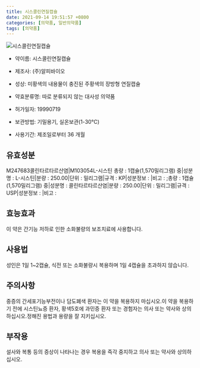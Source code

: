 ```yaml
---
title: 시스콜린연질캡슐
date: 2021-09-14 19:51:57 +0800
categories: [의약품, 일반의약품]
tags: [의약품]
---
```

![시스콜린연질캡슐](https://nedrug.mfds.go.kr/pbp/cmn/itemImageDownload/147427795990100129)

- 약이름: 시스콜린연질캡슐
- 제조사: (주)알피바이오
- 성상: 미황색의 내용물이 충진된 주황색의 장방형 연질캡슐
- 약효분류명: 따로 분류되지 않는 대사성 의약품
- 허가일자: 19990719
- 보관방법: 기밀용기, 실온보관(1-30℃)

- 사용기간: 제조일로부터 36 개월
## 유효성분
M247683콜린타르타르산염|M103054L-시스틴
총량 : 1캡슐(1,570밀리그램) 중|성분명 : L-시스틴|분량 : 250.00|단위 : 밀리그램|규격 : KP|성분정보 : |비고 : ;총량 : 1캡슐(1,570밀리그램) 중|성분명 : 콜린타르타르산염|분량 : 250.00|단위 : 밀리그램|규격 : USP|성분정보 : |비고 :
## 효능효과
이 약은 간기능 저하로 인한 소화불량의 보조치료에 사용합니다.
## 사용법
성인은 1일 1~2캡슐, 식전 또는 소화불량시 복용하며 1일 4캡슐을 초과하지 않습니다.
## 주의사항
중증의 간세포기능부전이나 담도폐색 환자는 이 약을 복용하지 마십시오.이 약을 복용하기 전에 시스틴뇨증 환자, 황색5호에 과민증 환자 또는 경험자는 의사 또는 약사와 상의하십시오.정해진 용법과 용량을 잘 지키십시오.
## 부작용
설사와 복통 등의 증상이 나타나는 경우 복용을 즉각 중지하고 의사 또는 약사와 상의하십시오.
